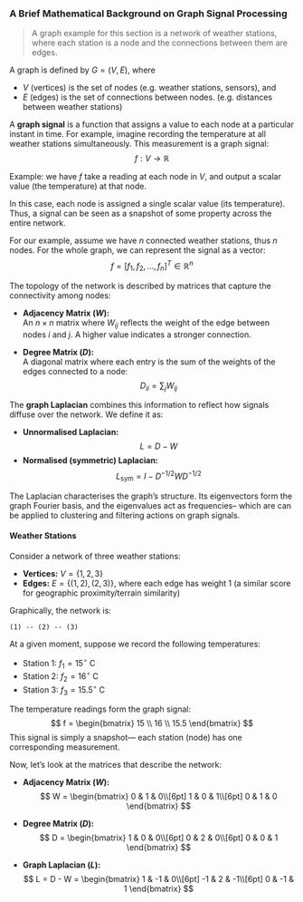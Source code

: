
### A Brief Mathematical Background on Graph Signal Processing

> A graph example for this section is a network of weather stations, where each station is a node and the connections between them are edges. 

A graph is defined by $G = (V, E)$, where
- $V$ (vertices) is the set of nodes (e.g. weather stations, sensors), and
- $E$ (edges) is the set of connections between nodes. (e.g. distances between weather stations)

A **graph signal** is a function that assigns a value to each node at a particular instant in time. For example, imagine recording the temperature at all weather stations simultaneously. This measurement is a graph signal:
$$
f : V \to \mathbb{R}
$$

Example: we have $f$ take a reading at each node in $V$, and output a scalar value (the temperature) at that node. 

In this case, each node is assigned a single scalar value (its temperature). Thus, a signal can be seen as a snapshot of some property across the entire network.

For our example, assume we have $n$ connected weather stations, thus $n$ nodes. For the whole graph, we can represent the signal as a vector:
$$
f = [f_1, f_2, \dots, f_n]^T \in \mathbb{R}^n
$$

The topology of the network is described by matrices that capture the connectivity among nodes:

- **Adjacency Matrix ($W$):**  
  An $n \times n$ matrix where $W_{ij}$ reflects the weight of the edge between nodes $i$ and $j$. A higher value indicates a stronger connection.

- **Degree Matrix ($D$):**  
  A diagonal matrix where each entry is the sum of the weights of the edges connected to a node:
  $$
  D_{ii} = \sum_j W_{ij}
  $$

The **graph Laplacian** combines this information to reflect how signals diffuse over the network. We define it as:
- **Unnormalised Laplacian:**
$$
L = D - W
$$
- **Normalised (symmetric) Laplacian:**
$$
L_{\text{sym}} = I - D^{-1/2} W D^{-1/2}
$$

The Laplacian characterises the graph’s structure. Its eigenvectors form the graph Fourier basis, and the eigenvalues act as frequencies– which are can be applied to clustering and filtering actions on graph signals.

#### Weather Stations

Consider a network of three weather stations:
- **Vertices:** $V = \{1, 2, 3\}$
- **Edges:** $E = \{(1,2), (2,3)\}$, where each edge has weight 1 (a similar score for geographic proximity/terrain similarity)

Graphically, the network is:
```
(1) -- (2) -- (3)
```

At a given moment, suppose we record the following temperatures:
- Station 1: $f_1 = 15^\circ$ C
- Station 2: $f_2 = 16^\circ$ C
- Station 3: $f_3 = 15.5^\circ$ C

The temperature readings form the graph signal:
$$
f = \begin{bmatrix} 15 \\ 16 \\ 15.5 \end{bmatrix}
$$
This signal is simply a snapshot— each station (node) has one corresponding measurement.

Now, let’s look at the matrices that describe the network:

- **Adjacency Matrix ($W$):**
$$
W = \begin{bmatrix}
0 & 1 & 0\\[6pt]
1 & 0 & 1\\[6pt]
0 & 1 & 0
\end{bmatrix}
$$

- **Degree Matrix ($D$):**
$$
D = \begin{bmatrix}
1 & 0 & 0\\[6pt]
0 & 2 & 0\\[6pt]
0 & 0 & 1
\end{bmatrix}
$$

- **Graph Laplacian ($L$):**
$$
L = D - W = \begin{bmatrix}
1 & -1 & 0\\[6pt]
-1 & 2 & -1\\[6pt]
0 & -1 & 1
\end{bmatrix}
$$
